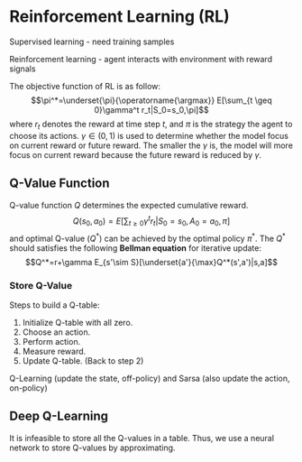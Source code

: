 # Reinforcement Learning (RL)
Supervised learning - need training samples

Reinforcement learning - agent interacts with environment with reward signals

The objective function of RL is as follow:
$$\pi^*=\underset{\pi}{\operatorname{\argmax}} E[\sum_{t \geq 0}\gamma^t r_t|S_0=s_0,\pi]$$
where $r_t$ denotes the reward at time step $t$, and $\pi$ is the strategy the agent to choose its actions. $\gamma\in(0,1)$ is used to determine whether the model focus on current reward or future reward. The smaller the $\gamma$ is, the model will more focus on current reward because the future reward is reduced by $\gamma$.

## Q-Value Function

Q-value function $Q$ determines the expected cumulative reward.
$$Q(s_0,a_0)=E[\sum_{t \geq 0}\gamma^t r_t|S_0=s_0,A_0=a_0,\pi]$$
and optimal Q-value ($Q^*$) can be achieved by the optimal policy $\pi^*$. The $Q^*$ should satisfies the following **Bellman equation** for iterative update:
$$Q^*=r+\gamma E_{s'\sim S}[\underset{a'}{\max}Q^*(s',a')|s,a]$$

### Store Q-Value

Steps to build a Q-table:
1. Initialize Q-table with all zero.
2. Choose an action.
3. Perform action.
4. Measure reward.
5. Update Q-table. (Back to step 2)

Q-Learning (update the state, off-policy) and Sarsa (also update the action, on-policy)

## Deep Q-Learning

It is infeasible to store all the Q-values in a table. Thus,  we use a neural network to store Q-values by approximating.